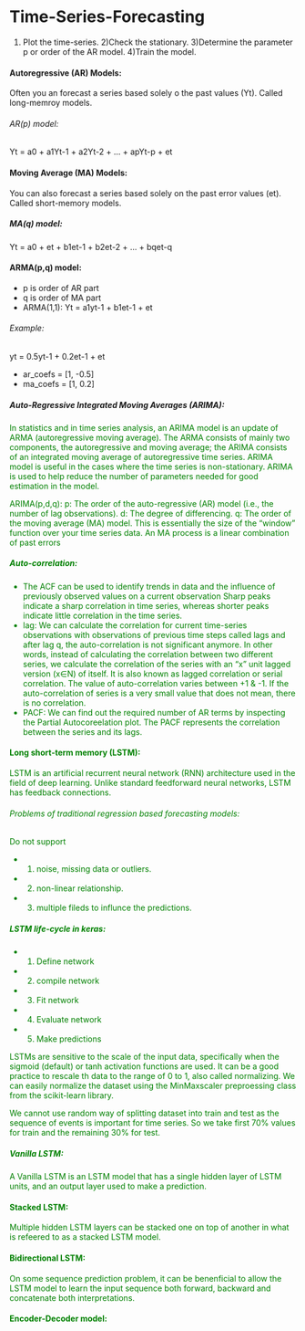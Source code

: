 # Time-Series-Forecasting
1) Plot the time-series. 2)Check the stationary. 3)Determine the parameter p or order of the AR model. 4)Train the model.
#### Autoregressive (AR) Models:
Often you an forecast a series based solely o the past values (Yt). Called long-memroy models.
###### AR(p) model:
Yt = a0 + a1Yt-1 + a2Yt-2 + ... + apYt-p + et
#### Moving Average (MA) Models:
You can also forecast a series based solely on the past error values (et). Called short-memory models.
##### MA(q) model:
Yt = a0 + et + b1et-1 + b2et-2 + ... + bqet-q
#### ARMA(p,q) model:
* p is order of AR part
* q is order of MA part
* ARMA(1,1): Yt = a1yt-1 + b1et-1 + et
###### Example: 
yt = 0.5yt-1 + 0.2et-1 + et
* ar_coefs = [1, -0.5]
* ma_coefs = [1, 0.2]
##### Auto-Regressive Integrated Moving Averages (ARIMA):
<font color="green"> In statistics and in time series analysis, an ARIMA model is an update of ARMA (autoregressive moving average). The ARMA consists of mainly two components, the autoregressive and moving average; the ARIMA consists of an integrated moving average of autoregressive time series. ARIMA model is useful in the cases where the time series is non-stationary. ARIMA is used to help reduce the number of parameters needed for good estimation in the model.
  
ARIMA(p,d,q):
p: The order of the auto-regressive (AR) model (i.e., the number of lag observations). 
d: The degree of differencing.
q: The order of the moving average (MA) model. This is essentially the size of the “window” function over your time series data. 
An MA process is a linear combination of past errors

 ##### Auto-correlation: 
 * The ACF can be used to identify trends in data and the influence of previously observed values on a current observation Sharp peaks indicate a sharp correlation in time series, whereas shorter peaks indicate little correlation in the time series.
 * lag: We can calculate the correlation for current time-series observations with observations of previous time steps called lags and after lag q, the auto-correlation is not significant anymore. In other words, instead of calculating the correlation between two different series, we calculate the correlation of the series with an “x” unit lagged version (x∈N) of itself. It is also known as lagged correlation or serial correlation. The value of auto-correlation varies between +1 & -1. If the auto-correlation of series is a very small value that does not mean, there is no correlation.
 * PACF: We can find out the required number of AR terms by inspecting the Partial Autocoreelation plot. The PACF represents the correlation between the series and its lags. 

#### Long short-term memory (LSTM): 
LSTM is an artificial recurrent neural network (RNN) architecture used in the field of deep learning. Unlike standard feedforward neural networks, LSTM has feedback connections.
 ###### Problems of traditional regression based forecasting models:
 Do not support
 * 1. noise, missing data or outliers.
 * 2. non-linear relationship.
 * 3. multiple fileds to influnce the predictions.
##### LSTM life-cycle in keras:
* 1. Define network
* 2. compile network
* 3. Fit network
* 4. Evaluate network
* 5. Make predictions

LSTMs are sensitive to the scale of the input data, specifically when the sigmoid (default) or tanh activation functions are used. It can be a good practice to rescale th data to the range of 0 to 1, also called normalizing. We can easily normalize the dataset using the MinMaxscaler preproessing class from the scikit-learn library.

We cannot use random way of splitting dataset into train and test as the sequence of events is important for time series. So we take first 70% values for train and the remaining 30% for test.
##### Vanilla LSTM:
A Vanilla LSTM is an LSTM model that has a single hidden layer of LSTM units, and an output layer used to make a prediction.

#### Stacked LSTM:
Multiple hidden LSTM layers can be stacked one on top of another in what is refeered to as a stacked LSTM model.

#### Bidirectional LSTM:
On some sequence prediction problem, it can be benenficial to allow the LSTM model to learn the input sequence both forward, backward and concatenate both interpretations. 

#### Encoder-Decoder model:




